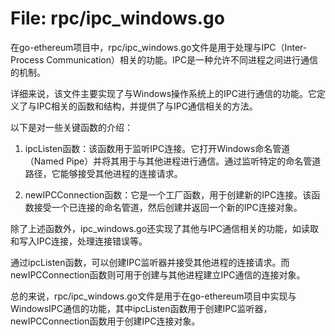 # File: rpc/ipc_windows.go

在go-ethereum项目中，rpc/ipc_windows.go文件是用于处理与IPC（Inter-Process Communication）相关的功能。IPC是一种允许不同进程之间进行通信的机制。

详细来说，该文件主要实现了与Windows操作系统上的IPC进行通信的功能。它定义了与IPC相关的函数和结构，并提供了与IPC通信相关的方法。

以下是对一些关键函数的介绍：

1. ipcListen函数：该函数用于监听IPC连接。它打开Windows命名管道（Named Pipe）并将其用于与其他进程进行通信。通过监听特定的命名管道路径，它能够接受其他进程的连接请求。

2. newIPCConnection函数：它是一个工厂函数，用于创建新的IPC连接。该函数接受一个已连接的命名管道，然后创建并返回一个新的IPC连接对象。

除了上述函数外，ipc_windows.go还实现了其他与IPC通信相关的功能，如读取和写入IPC连接，处理连接错误等。

通过ipcListen函数，可以创建IPC监听器并接受其他进程的连接请求。而newIPCConnection函数则可用于创建与其他进程建立IPC通信的连接对象。

总的来说，rpc/ipc_windows.go文件是用于在go-ethereum项目中实现与WindowsIPC通信的功能，其中ipcListen函数用于创建IPC监听器，newIPCConnection函数用于创建IPC连接对象。


